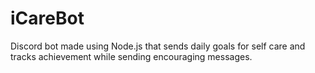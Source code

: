 # iCareBot
 Discord bot made using Node.js that sends daily goals for self care and tracks achievement while sending encouraging messages.
